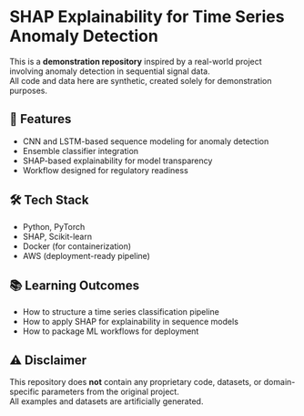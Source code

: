# SHAP Explainability for Time Series Anomaly Detection

This is a **demonstration repository** inspired by a real-world project involving anomaly detection in sequential signal data.  
All code and data here are synthetic, created solely for demonstration purposes.

## 🚀 Features
- CNN and LSTM-based sequence modeling for anomaly detection
- Ensemble classifier integration
- SHAP-based explainability for model transparency
- Workflow designed for regulatory readiness

## 🛠 Tech Stack
- Python, PyTorch
- SHAP, Scikit-learn
- Docker (for containerization)
- AWS (deployment-ready pipeline)

## 📚 Learning Outcomes
- How to structure a time series classification pipeline
- How to apply SHAP for explainability in sequence models
- How to package ML workflows for deployment

## ⚠️ Disclaimer
This repository does **not** contain any proprietary code, datasets, or domain-specific parameters from the original project.  
All examples and datasets are artificially generated.
